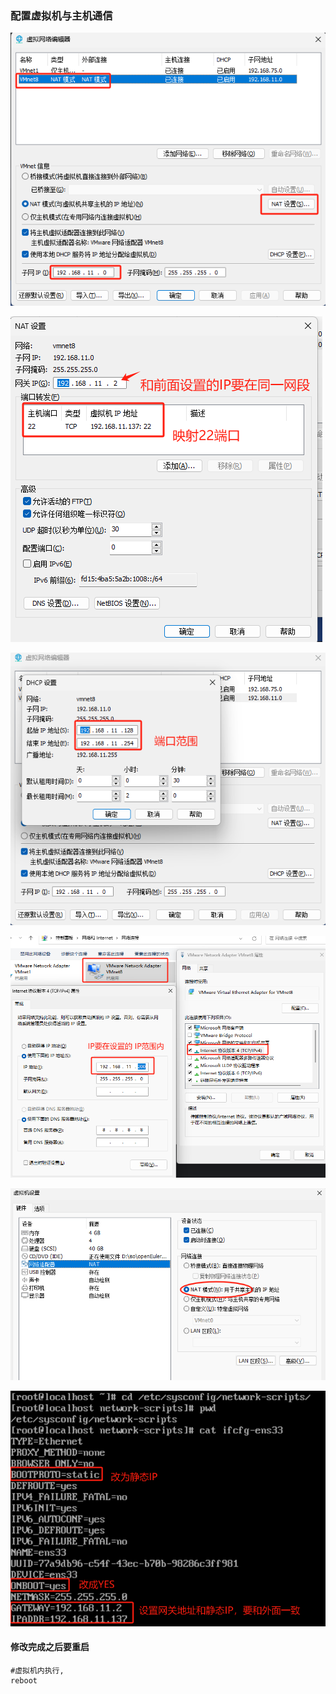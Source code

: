 ### 配置虚拟机与主机通信
![img.png](img.png)

![img_1.png](img_1.png)

![img_2.png](img_2.png)

![img_3.png](img_3.png)

![img_4.png](img_4.png)


![img_5.png](img_5.png)

#### 修改完成之后要重启
```shell
#虚拟机内执行,
reboot
```